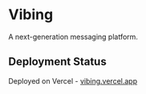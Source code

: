 # Vibing

A next-generation messaging platform.

## Deployment Status

Deployed on Vercel - [vibing.vercel.app](https://vibing.vercel.app)
